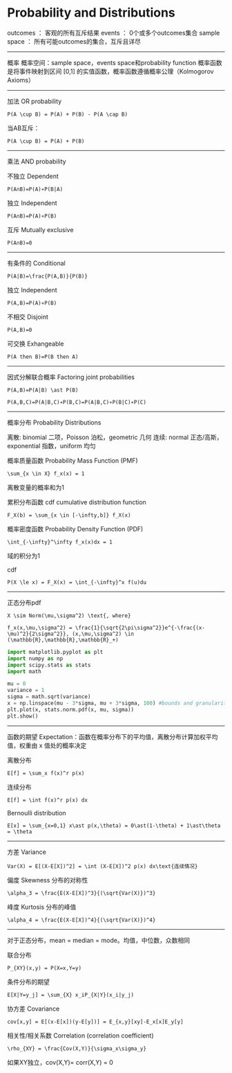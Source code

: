 # Probability and Distributions

outcomes        ：        客观的所有互斥结果
events        ：        0个或多个outcomes集合
sample space        ：        所有可能outcomes的集合，互斥且详尽

---

概率
概率空间：sample space，events space和probability function
概率函数是将事件映射到区间 [0,1] 的实值函数，概率函数遵循概率公理（Kolmogorov Axioms）

---

加法 OR probability

```{math}
P(A \cup B) = P(A) + P(B) - P(A \cap B)
```

当AB互斥：
```{math}
P(A \cup B) = P(A) + P(B)
```

---

乘法 AND probability

不独立 Dependent
```{math}
P(A∩B)=P(A)∗P(B|A)
```

独立 Independent
```{math}
P(A∩B)=P(A)∗P(B)
```

互斥 Mutually exclusive
```{math}
P(A∩B)=0
```

---

有条件的 Conditional
```{math}
P(A|B)=\frac{P(A,B)}{P(B)}
```

独立 Independent
```{math}
P(A,B)=P(A)∗P(B)
```

不相交 Disjoint
```{math}
P(A,B)=0
```

可交换 Exhangeable
```{math}
P(A then B)=P(B then A)
```

---

因式分解联合概率 Factoring joint probabilities

```{math}
P(A,B)=P(A|B) \ast P(B)
```

```{math}
P(A,B,C)=P(A|B,C)∗P(B,C)=P(A|B,C)∗P(B|C)∗P(C)
```

---

概率分布 Probability Distributions

离散: binomial 二项，Poisson 泊松，geometric 几何
连续: normal 正态/高斯，exponential 指数，uniform 均匀

概率质量函数 Probability Mass Function (PMF) 
```{math}
\sum_{x \in X} f_x(x) = 1
```
离散变量的概率和为1

累积分布函数 cdf cumulative distribution function
```{math}
F_X(b) = \sum_{x \in [-\infty,b]} f_X(x)
```

概率密度函数 Probability Density Function (PDF)
```{math}
\int_{-\infty}^\infty f_x(x)dx = 1
```
域的积分为1

cdf
```{math}
P(X \le x) = F_X(x) = \int_{-\infty}^x f(u)du
```

---

正态分布pdf
```{math}
X \sim Norm(\mu,\sigma^2) \text{, where}
```
```{math}
f_x(x,\mu,\sigma^2) = \frac{1}{\sqrt{2\pi\sigma^2}}e^{-\frac{(x-\mu)^2}{2\sigma^2}}, (x,\mu,\sigma^2) \in (\mathbb{R},\mathbb{R},\mathbb{R}_+)
```

```python
import matplotlib.pyplot as plt
import numpy as np
import scipy.stats as stats
import math

mu = 0
variance = 1
sigma = math.sqrt(variance)
x = np.linspace(mu - 3*sigma, mu + 3*sigma, 100) #bounds and granularity
plt.plot(x, stats.norm.pdf(x, mu, sigma))
plt.show()
```

---

函数的期望 Expectation：函数在概率分布下的平均值，离散分布计算加权平均值，权重由 x 值处的概率决定

离散分布
```{math}
E[f] = \sum_x f(x)^r p(x)
```

连续分布
```{math}
E[f] = \int f(x)^r p(x) dx
```

Bernoulli distribution
```{math}
E[x] = \sum_{x=0,1} x\ast p(x,\theta) = 0\ast(1-\theta) + 1\ast\theta = \theta
```

---

方差 Variance

```{math}
Var(X) = E[(X-E[X])^2] = \int (X-E[X])^2 p(x) dx\text{连续情况}
```

偏度 Skewness 分布的对称性

```{math}
\alpha_3 = \frac{E(X-E[X])^3}{(\sqrt{Var(X)})^3}
```

峰度 Kurtosis 分布的峰值

```{math}
\alpha_4 = \frac{E(X-E[X])^4}{(\sqrt{Var(X)})^4}
```

---

对于正态分布，mean = median = mode。均值，中位数，众数相同

联合分布

```{math}
P_{XY}(x,y) = P(X=x,Y=y)
```

条件分布的期望

```{math}
E[X|Y=y_j] = \sum_{X} x_iP_{X|Y}(x_i|y_j)
```

协方差 Covariance

```{math}
cov[x,y] = E[(x-E[x])(y-E[y])] = E_{x,y}[xy]-E_x[x]E_y[y]
```

相关性/相关系数 Correlation (correlation coefficient)

```{math}
\rho_{XY} = \frac{Cov(X,Y)}{\sigma_x\sigma_y}
```

如果XY独立，cov(X,Y)= corr(X,Y) = 0


